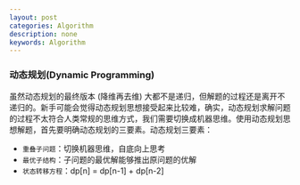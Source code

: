```yaml
---
layout: post
categories: Algorithm
description: none
keywords: Algorithm
---
```


### 动态规划(Dynamic Programming)

虽然动态规划的最终版本 (降维再去维) 大都不是递归，但解题的过程还是离开不递归的。新手可能会觉得动态规划思想接受起来比较难，确实，动态规划求解问题的过程不太符合人类常规的思维方式，我们需要切换成机器思维。使用动态规划思想解题，首先要明确动态规划的三要素。动态规划三要素：

- `重叠子问题`：切换机器思维，自底向上思考
- `最优子结构`：子问题的最优解能够推出原问题的优解
- `状态转移方程`：dp[n] = dp[n-1] + dp[n-2]